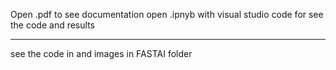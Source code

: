 Open .pdf to see documentation
open .ipnyb with visual studio code for see the code and results
_____________________
see the code in and images in FASTAI folder
